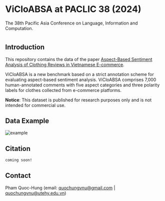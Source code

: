 # ViCloABSA at PACLIC 38 (2024)
The 38th Pacific Asia Conference on Language, Information and Computation.
#  
## Introduction
This repository contains the data of the paper [Aspect-Based Sentiment Analysis of Clothing Reviews in Vietnamese E-commerce](https://github.com/quochungvnu24/ViCloABSA). 

ViCloABSA is a new benchmark based on a strict annotation scheme for evaluating aspect-based sentiment analysis. ViCloABSA comprises 7,000 human-annotated comments with five aspect categories and three polarity labels for clothes collected from e-commerce platforms.

**Notice**: This dataset is published for research purposes only and is not intended for commercial use.

## Data Example
![example](https://github.com/quochungvnu24/ViCloABSA/blob/main/samples2.png)
## Citation 
```bash
coming soon!
```
## Contact
Pham Quoc-Hung (email: quochungvnu@gmail.com | quochungvnu@utehy.edu.vn)
